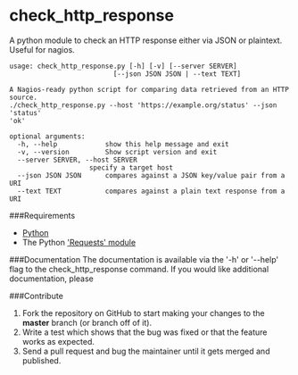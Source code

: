 check_http_response
===================

A python module to check an HTTP response either via JSON or plaintext.  Useful for nagios.


	usage: check_http_response.py [-h] [-v] [--server SERVER]
                              [--json JSON JSON | --text TEXT]

	A Nagios-ready python script for comparing data retrieved from an HTTP source.
	./check_http_response.py --host 'https://example.org/status' --json 'status'
	'ok'

	optional arguments:
	  -h, --help            show this help message and exit
	  -v, --version         Show script version and exit
	  --server SERVER, --host SERVER
                        specify a target host
	  --json JSON JSON      compares against a JSON key/value pair from a URI
	  --text TEXT           compares against a plain text response from a URI
	  
###Requirements
+ [Python](http://www.python.org/)
+ The Python ['Requests' module](http://docs.python-requests.org/en/latest/user/install/#install)

###Documentation
The documentation is available via the '-h' or '--help' flag to the check_http_response command.  If you would like additional documentation, please 

###Contribute

1. Fork the repository on GitHub to start making your changes to the **master** branch (or branch off of it).
2. Write a test which shows that the bug was fixed or that the feature works as expected.
3. Send a pull request and bug the maintainer until it gets merged and published. 
